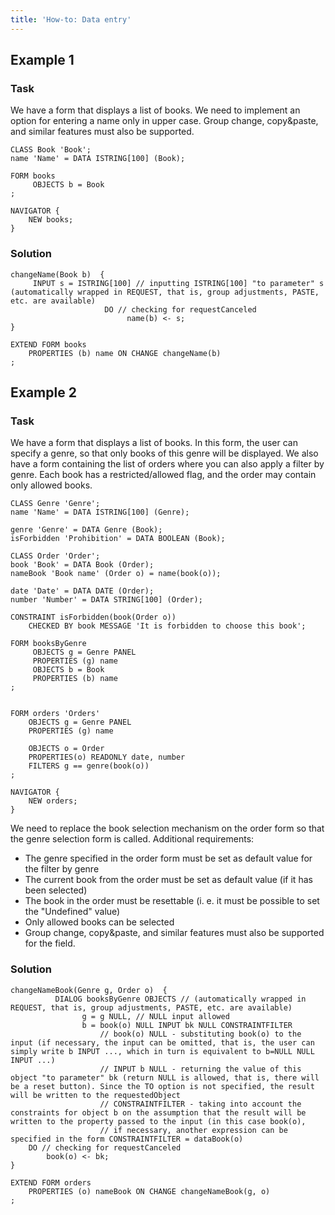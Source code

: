 ```yaml
---
title: 'How-to: Data entry'
---
```


## Example 1

### Task

We have a form that displays a list of books. We need to implement an option for entering a name only in upper case. Group change, copy&paste, and similar features must also be supported.

```lsf
CLASS Book 'Book';
name 'Name' = DATA ISTRING[100] (Book);

FORM books
     OBJECTS b = Book
;

NAVIGATOR {
    NEW books;
}
```

### Solution

```lsf
changeName(Book b)  {
     INPUT s = ISTRING[100] // inputting ISTRING[100] "to parameter" s (automatically wrapped in REQUEST, that is, group adjustments, PASTE, etc. are available)
                     DO // checking for requestCanceled
                          name(b) <- s;
}

EXTEND FORM books
    PROPERTIES (b) name ON CHANGE changeName(b)
;
```

  

## Example 2

### Task

We have a form that displays a list of books. In this form, the user can specify a genre, so that only books of this genre will be displayed. We also have a form containing the list of orders where you can also apply a filter by genre. Each book has a restricted/allowed flag, and the order may contain only allowed books.

```lsf
CLASS Genre 'Genre';
name 'Name' = DATA ISTRING[100] (Genre);

genre 'Genre' = DATA Genre (Book);
isForbidden 'Prohibition' = DATA BOOLEAN (Book);

CLASS Order 'Order';
book 'Book' = DATA Book (Order);
nameBook 'Book name' (Order o) = name(book(o));

date 'Date' = DATA DATE (Order);
number 'Number' = DATA STRING[100] (Order);

CONSTRAINT isForbidden(book(Order o))
    CHECKED BY book MESSAGE 'It is forbidden to choose this book';

FORM booksByGenre
     OBJECTS g = Genre PANEL
     PROPERTIES (g) name
     OBJECTS b = Book
     PROPERTIES (b) name
;


FORM orders 'Orders'
    OBJECTS g = Genre PANEL
    PROPERTIES (g) name

    OBJECTS o = Order
    PROPERTIES(o) READONLY date, number
    FILTERS g == genre(book(o))
;

NAVIGATOR {
    NEW orders;
}
```

We need to replace the book selection mechanism on the order form so that the genre selection form is called. Additional requirements:

-   The genre specified in the order form must be set as default value for the filter by genre
-   The current book from the order must be set as default value (if it has been selected)
-   The book in the order must be resettable (i. e. it must be possible to set the "Undefined" value)
-   Only allowed books can be selected
-   Group change, copy&paste, and similar features must also be supported for the field.

### Solution

```lsf
changeNameBook(Genre g, Order o)  {
          DIALOG booksByGenre OBJECTS // (automatically wrapped in REQUEST, that is, group adjustments, PASTE, etc. are available)
                g = g NULL, // NULL input allowed
                b = book(o) NULL INPUT bk NULL CONSTRAINTFILTER
                    // book(o) NULL - substituting book(o) to the input (if necessary, the input can be omitted, that is, the user can simply write b INPUT ..., which in turn is equivalent to b=NULL NULL INPUT ...)
                    // INPUT b NULL - returning the value of this object "to parameter" bk (return NULL is allowed, that is, there will be a reset button). Since the TO option is not specified, the result will be written to the requestedObject
                    // CONSTRAINTFILTER - taking into account the constraints for object b on the assumption that the result will be written to the property passed to the input (in this case book(o),
                    // if necessary, another expression can be specified in the form CONSTRAINTFILTER = dataBook(o)
    DO // checking for requestCanceled
        book(o) <- bk;
}

EXTEND FORM orders
    PROPERTIES (o) nameBook ON CHANGE changeNameBook(g, o)
;
```

  
